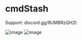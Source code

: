 # cmdStash

Support:
discord.gg/8UMBRzQH2t

![image](https://github.com/cmdscripts/cmdStash/assets/123102218/3198e137-d938-4c18-bc35-121c978179cd)
![image](https://github.com/cmdscripts/cmdStash/assets/123102218/ed175f49-0043-405f-a22d-27cb544020ad)
